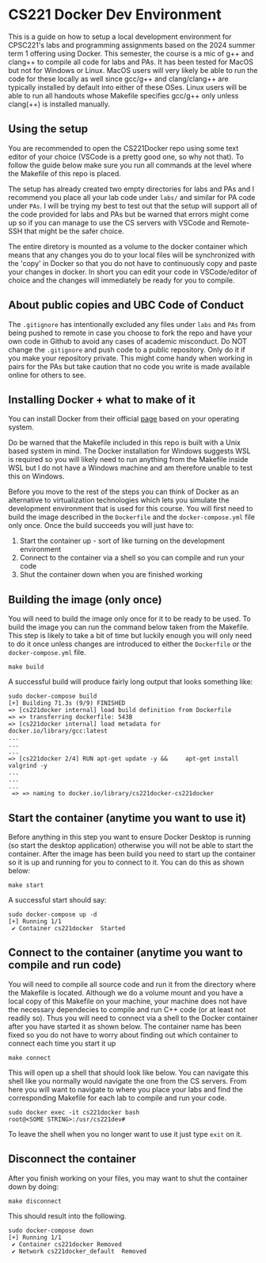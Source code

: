 # CS221 Docker Dev Environment
This is a guide on how to setup a local development environment for CPSC221's labs and programming assignments based on the 2024 summer term 1 offering using Docker. This semester, the course is a mic of g++ and clang++ to compile all code for labs and PAs. It has been tested for MacOS but not for Windows or Linux. MacOS users will very likely be able to run the code for these locally as well since gcc/g++ and clang/clang++ are typically installed by default into either of these OSes. Linux users will be able to run all handouts whose Makefile specifies gcc/g++ only unless clang(++) is installed manually.


## Using the setup
You are recommended to open the CS221Docker repo using some text editor of your choice (VSCode is a pretty good one, so why not that). To follow the guide below make sure you run all commands at the level where the Makefile of this repo is placed.

The setup has already created two empty directories for labs and PAs and I recommend you place all your lab code under `labs/` and similar for PA code under `PAs`. I will be trying my best to test out that the setup will support all of the code provided for labs and PAs but be warned that errors might come up so if you can manage to use the CS servers with VSCode and Remote-SSH that might be the safer choice.

The entire diretory is mounted as a volume to the docker container which means that any changes you do to your local files will be synchronized with the 'copy' in Docker so that you do not have to continuously copy and paste your changes in docker. In short you can edit your code in VSCode/editor of choice and the changes will immediately be ready for you to compile.

## About public copies and UBC Code of Conduct
The `.gitignore` has intentionally excluded any files under `labs` and `PAs` from being pushed to remote in case you choose to fork the repo and have your own code in Github to avoid any cases of academic misconduct. Do NOT change the `.gitignore` and push code to a public repository. Only do it if you make your repository private. This might come handy when working in pairs for the PAs but take caution that no code you write is made available online for others to see.

## Installing Docker + what to make of it
You can install Docker from their official [page](https://docs.docker.com/get-docker/) based on your operating system. 

Do be warned that the Makefile included in this repo is built with a Unix based system in mind. The Docker installation for Windows suggests WSL is required so you will likely need to run anything from the Makefile inside WSL but I do not have a Windows machine and am therefore unable to test this on Windows.

Before you move to the rest of the steps you can think of Docker as an alternative to virtualization technologies which lets you simulate the development environment that is used for this course. You will first need to build the image described in the `Dockerfile` and the `docker-compose.yml` file only once. Once the build succeeds you will just have to:
 1. Start the container up - sort of like turning on the development environment
 2. Connect to the container via a shell so you can compile and run your code
 3. Shut the container down when you are finished working

## Building the image (only once)
You will need to build the image only once for it to be ready to be used. To build the image you can run the command below taken from the Makefile. This step is likely to take a bit of time but luckily enough you will only need to do it once unless changes are introduced to either the `Dockerfile` or the `docker-compose.yml` file.
```
make build
```
A successful build will produce fairly long output that looks something like:
```
sudo docker-compose build
[+] Building 71.3s (9/9) FINISHED
=> [cs221docker internal] load build definition from Dockerfile
=> => transferring dockerfile: 543B
=> [cs221docker internal] load metadata for docker.io/library/gcc:latest
...
...
...
=> [cs221docker 2/4] RUN apt-get update -y &&     apt-get install valgrind -y
...
...
...
 => => naming to docker.io/library/cs221docker-cs221docker
```

## Start the container (anytime you want to use it)
Before anything in this step you want to ensure Docker Desktop is running (so start the desktop application) otherwise you will not be able to start the container. After the image has been build you need to start up the container so it is up and running for you to connect to it. You can do this as shown below:
```
make start
```
A successful start should say:
```
sudo docker-compose up -d
[+] Running 1/1
 ✔ Container cs221docker  Started
```

## Connect to the container (anytime you want to compile and run code)
You will need to compile all source code and run it from the directory where the Makefile is located. Although we do a volume mount and you have a local copy of this Makefile on your machine, your machine does not have the necessary dependecies to compile and run C++ code (or at least not readily so). Thus you will need to connect via a shell to the Docker container after you have started it as shown below. The container name has been fixed so you do not have to worry about finding out which container to connect each time you start it up
```
make connect
```
This will open up a shell that should look like below. You can navigate this shell like you normally would navigate the one from the CS servers. From here you will want to navigate to where you place your labs and find the corresponding Makefile for each lab to compile and run your code.
```
sudo docker exec -it cs221docker bash
root@<SOME STRING>:/usr/cs221dev# 
```
To leave the shell when you no longer want to use it just type `exit` on it.

## Disconnect the container
After you finish working on your files, you may want to shut the container down by doing:
```
make disconnect
```
This should result into the following. 
```
sudo docker-compose down
[+] Running 1/1
 ✔ Container cs221docker Removed
 ✔ Network cs221docker_default  Removed
```
